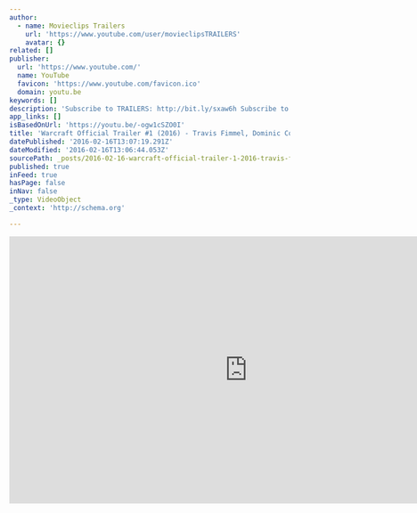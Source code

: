```yaml
---
author:
  - name: Movieclips Trailers
    url: 'https://www.youtube.com/user/movieclipsTRAILERS'
    avatar: {}
related: []
publisher:
  url: 'https://www.youtube.com/'
  name: YouTube
  favicon: 'https://www.youtube.com/favicon.ico'
  domain: youtu.be
keywords: []
description: 'Subscribe to TRAILERS: http://bit.ly/sxaw6h Subscribe to COMING SOON: http://bit.ly/H2vZUn Like us on FACEBOOK: http://goo.gl/dHs73 Follow us on TWITTER: http://bit.ly/1ghOWmt Warcraft Official Trailer #1 (2016) - Dominic Cooper, Paula Patton Movie HD An epic fantasy/adventure based on the popular video game series. The Fandango MOVIECLIPS Trailers channel is your destination for the hottest new trailers the second they drop.'
app_links: []
isBasedOnUrl: 'https://youtu.be/-ogw1cSZO0I'
title: 'Warcraft Official Trailer #1 (2016) - Travis Fimmel, Dominic Cooper Movie HD'
datePublished: '2016-02-16T13:07:19.291Z'
dateModified: '2016-02-16T13:06:44.053Z'
sourcePath: _posts/2016-02-16-warcraft-official-trailer-1-2016-travis-fimmel-dominic.md
published: true
inFeed: true
hasPage: false
inNav: false
_type: VideoObject
_context: 'http://schema.org'

---
```

<iframe src="https://cdn.embedly.com/widgets/media.html?src=https%3A%2F%2Fwww.youtube.com%2Fembed%2F-ogw1cSZO0I%3Ffeature%3Doembed&amp;url=https%3A%2F%2Fwww.youtube.com%2Fwatch%3Fv%3D-ogw1cSZO0I%26feature%3Dyoutu.be&amp;image=https%3A%2F%2Fi.ytimg.com%2Fvi%2F-ogw1cSZO0I%2Fhqdefault.jpg&amp;key=b7d04c9b404c499eba89ee7072e1c4f7&amp;type=text%2Fhtml&amp;schema=youtube" width="854" height="480" scrolling="no" frameborder="0" allowfullscreen="allowfullscreen" style=""></iframe>